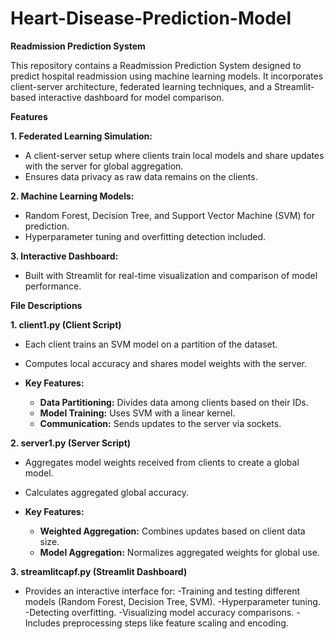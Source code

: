 # Heart-Disease-Prediction-Model

**Readmission Prediction System**

This repository contains a Readmission Prediction System designed to predict hospital readmission using machine learning models. It incorporates client-server architecture, federated learning techniques, and a Streamlit-based interactive dashboard for model comparison.

**Features**

**1. Federated Learning Simulation:**

- A client-server setup where clients train local models and share updates with the server for global aggregation.
- Ensures data privacy as raw data remains on the clients.

**2. Machine Learning Models:**

- Random Forest, Decision Tree, and Support Vector Machine (SVM) for prediction.
- Hyperparameter tuning and overfitting detection included.

**3. Interactive Dashboard:**

- Built with Streamlit for real-time visualization and comparison of model performance.

**File Descriptions**

**1. client1.py (Client Script)**
- Each client trains an SVM model on a partition of the dataset.
- Computes local accuracy and shares model weights with the server.
  
- **Key Features:**
  - **Data Partitioning:** Divides data among clients based on their IDs.
  - **Model Training:** Uses SVM with a linear kernel.
  - **Communication:** Sends updates to the server via sockets.
  
**2. server1.py (Server Script)**
- Aggregates model weights received from clients to create a global model.
- Calculates aggregated global accuracy.
  
- **Key Features:**
  - **Weighted Aggregation:** Combines updates based on client data size.
  - **Model Aggregation:** Normalizes aggregated weights for global use.

**3. streamlitcapf.py (Streamlit Dashboard)**
- Provides an interactive interface for:
    -Training and testing different models (Random Forest, Decision Tree, SVM).
    -Hyperparameter tuning.
    -Detecting overfitting.
    -Visualizing model accuracy comparisons.
-Includes preprocessing steps like feature scaling and encoding.

